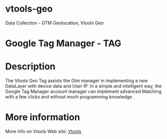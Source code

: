 # vtools-geo
Data Collection - GTM Geolocation, Vtools Geo

# Google Tag Manager - TAG

# Description
The Vtools Geo Tag assists the Gtm manager in implementing a new DataLayer with device data and User IP. In a simple and intelligent way, the Google Tag Manager account manager can implement advanced Matching with a few clicks and without much programming knowledge .

# More information
More info on Vtools Web site: [Vtools](https://vtools.com.br/#!/geo-location/)
